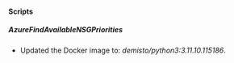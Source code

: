 
#### Scripts

##### AzureFindAvailableNSGPriorities
- Updated the Docker image to: *demisto/python3:3.11.10.115186*.



